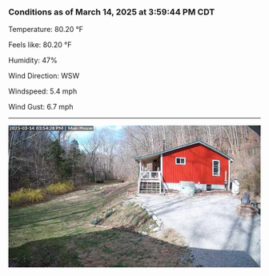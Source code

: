 ### Conditions as of March 14, 2025 at 3:59:44 PM CDT 

Temperature: 80.20 &deg;F

Feels like: 80.20 &deg;F

Humidity: 47%

Wind Direction: WSW

Windspeed: 5.4 mph

Wind Gust: 6.7 mph

---

<img src="./images/latest.jpeg"/>

